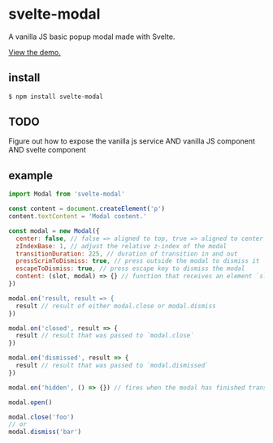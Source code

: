 # svelte-modal

A vanilla JS basic popup modal made with Svelte.

[View the demo.](https://m59peacemaker.github.io/svelte-modal/)

## install

```sh
$ npm install svelte-modal
```

## TODO

Figure out how to expose the vanilla js service AND vanilla JS component AND svelte component

## example

```js
import Modal from 'svelte-modal'

const content = document.createElement('p')
content.textContent = 'Modal content.'

const modal = new Modal({
  center: false, // false => aligned to top, true => aligned to center
  zIndexBase: 1, // adjust the relative z-index of the modal
  transitionDuration: 225, // duration of transition in and out
  pressScrimToDismiss: true, // press outside the modal to dismiss it
  escapeToDismiss: true, // press escape key to dismiss the modal
  content: (slot, modal) => {} // function that receives an element `slot` and the modal instance and should add modal content to the element
})

modal.on('result, result => {
  result // result of either modal.close or modal.dismiss
})

modal.on('closed', result => {
  result // result that was passed to `modal.close`
})

modal.on('dismissed', result => {
  result // result that was passed to `modal.dismissed`
})

modal.on('hidden', () => {}) // fires when the modal has finished transitioning out

modal.open()

modal.close('foo')
// or
modal.dismiss('bar')
```
